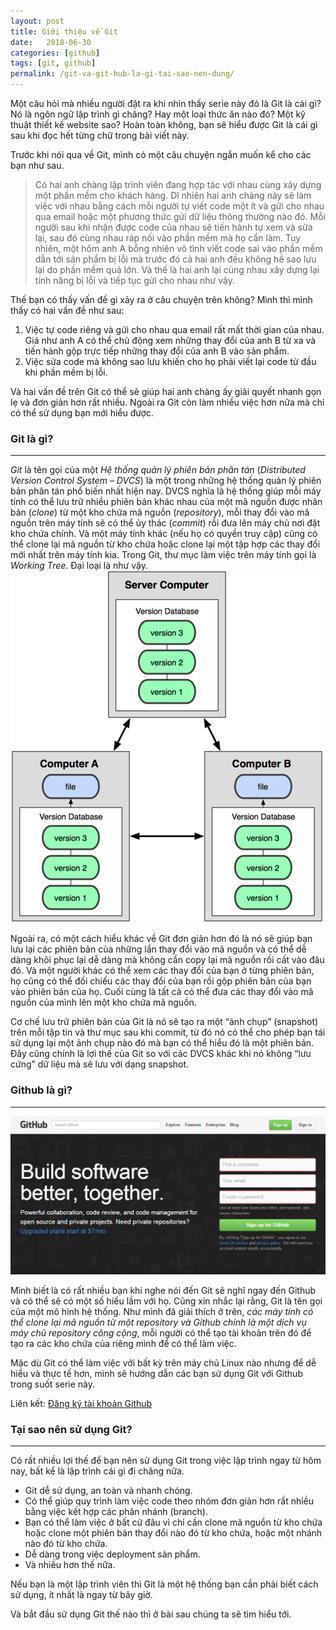 ```yaml
---
layout: post
title: Giới thiệu về Git
date:   2018-06-30
categories: [github]
tags: [git, github]
permalink: /git-va-git-hub-la-gi-tai-sao-nen-dung/
---
```


Một câu hỏi mà nhiều người đặt ra khi nhìn thấy serie này đó là Git là cái gì? Nó là ngôn ngữ lập trình gì chăng? Hay một loại thức ăn nào đó? Một kỹ thuật thiết kế website sao? Hoàn toàn không, bạn sẽ hiểu được Git là cái gì sau khi đọc hết từng chữ trong bài viết này.

Trước khi nói qua về Git, mình có một câu chuyện ngắn muốn kể cho các bạn như sau.

> Có hai anh chàng lập trình viên đang hợp tác với nhau cùng xây dựng một phần mềm cho khách hàng. Dĩ nhiên hai anh chàng này sẽ làm việc với nhau bằng cách mỗi người tự viết code một ít và gửi cho nhau qua email hoặc một phương thức gửi dữ liệu thông thường nào đó. Mỗi người sau khi nhận được code của nhau sẽ tiến hành tự xem và sửa lại, sau đó cùng nhau ráp nối vào phần mềm mà họ cần làm. Tuy nhiên, một hôm anh A bỗng nhiên vô tình viết code sai vào phần mềm dẫn tới sản phẩm bị lỗi mà trước đó cả hai anh đều không hề sao lưu lại do phần mềm quá lớn. Và thế là hai anh lại cùng nhau xây dựng lại tính năng bị lỗi và tiếp tục gửi cho nhau như vậy.

Thế bạn có thấy vấn đề gì xảy ra ở câu chuyện trên không? Mình thì mình thấy có hai vấn đề như sau:

1. Việc tự code riêng và gửi cho nhau qua email rất mất thời gian của nhau. Giá như anh A có thể chủ động xem những thay đổi của anh B từ xa và tiến hành gộp trực tiếp những thay đổi của anh B vào sản phẩm.
2. Việc sửa code mà không sao lưu khiến cho họ phải viết lại code từ đầu khi phần mềm bị lỗi.

Và hai vấn đề trên Git có thể sẽ giúp hai anh chàng ấy giải quyết nhanh gọn lẹ và đơn giản hơn rất nhiều. Ngoài ra Git còn làm nhiều việc hơn nữa mà chỉ có thể sử dụng bạn mới hiểu được.

### Git là gì?
---
*Git* là tên gọi của một *Hệ thống quản lý phiên bản phân tán* (_Distributed Version Control System – DVCS_) là một trong những hệ thống quản lý phiên bản phân tán phổ biến nhất hiện nay. DVCS nghĩa là hệ thống giúp mỗi máy tính có thể lưu trữ nhiều phiên bản khác nhau của một mã nguồn được nhân bản (_clone_) từ một kho chứa mã nguồn (_repository_), mỗi thay đổi vào mã nguồn trên máy tính sẽ có thể ủy thác (_commit_) rồi đưa lên máy chủ nơi đặt kho chứa chính. Và một máy tính khác (nếu họ có quyền truy cập) cũng có thể clone lại mã nguồn từ kho chứa hoặc clone lại một tập hợp các thay đổi mới nhất trên máy tính kia. Trong Git, thư mục làm việc trên máy tính gọi là *Working Tree*. Đại loại là như vậy.
![Mô hình hoạt động DVCS](/img/xtapo-dvcs.png)

Ngoài ra, có một cách hiểu khác về Git đơn giản hơn đó là nó sẽ giúp bạn lưu lại các phiên bản của những lần thay đổi vào mã nguồn và có thể dễ dàng khôi phục lại dễ dàng mà không cần copy lại mã nguồn rồi cất vào đâu đó. Và một người khác có thể xem các thay đổi của bạn ở từng phiên bản,  họ cũng có thể đối chiếu các thay đổi của bạn rồi gộp phiên bản của bạn vào phiên bản của họ. Cuối cùng là tất cả có thể đưa các thay đổi vào mã nguồn của mình lên một kho chứa mã nguồn.

Cơ chế lưu trữ phiên bản của Git là nó sẽ tạo ra một “ảnh chụp” (snapshot) trên mỗi tập tin và thư mục sau khi commit, từ đó nó có thể cho phép bạn tái sử dụng lại một ảnh chụp nào đó mà bạn có thể hiểu đó là một phiên bản. Đây cũng chính là lợi thế của Git so với các DVCS khác khi nó không “lưu cứng” dữ liệu mà sẽ lưu với dạng snapshot.

### Github là gì?
---
![Github là một dịch vụ máy chủ Repository](/img/github-home.png)

Mình biết là có rất nhiều bạn khi nghe nói đến Git sẽ nghĩ ngay đến Github và có thể sẽ có một số hiểu lầm với họ. Cũng xin nhắc lại rằng, Git là tên gọi của một mô hình hệ thống. Như mình đã giải thích ở trên, *các máy tính có thể clone lại mã nguồn từ một repository và Github chính là một dịch vụ máy chủ repository công cộng*, mỗi người có thể tạo tài khoản trên đó để tạo ra các kho chứa của riêng mình để có thể làm việc.

Mặc dù Git có thể làm việc với bất kỳ trên máy chủ Linux nào nhưng để dễ hiểu và thực tế hơn, mình sẽ hướng dẫn các bạn sử dụng Git với Github trong suốt serie này.

Liên kết: [Đăng ký tài khoản Github](https://github.com/join)

### Tại sao nên sử dụng Git?
---
Có rất nhiều lợi thế để bạn nên sử dụng Git trong việc lập trình ngay từ hôm nay, bất kể là lập trình cái gì đi chăng nữa.

* Git dễ sử dụng, an toàn và nhanh chóng.
* Có thể giúp quy trình làm việc code theo nhóm đơn giản hơn rất nhiều bằng việc kết hợp các phân nhánh (branch).
* Bạn có thể làm việc ở bất cứ đâu vì chỉ cần clone mã nguồn từ kho chứa hoặc clone một phiên bản thay đổi nào đó từ kho chứa, hoặc một nhánh nào đó từ kho chứa.
* Dễ dàng trong việc deployment sản phẩm.
* Và nhiều hơn thế nữa.

Nếu bạn là một lập trình viên thì Git là một hệ thống bạn cần phải biết cách sử dụng, ít nhất là ngay từ bây giờ.

Và bắt đầu sử dụng Git thế nào thì ở bài sau chúng ta sẽ tìm hiểu tới.